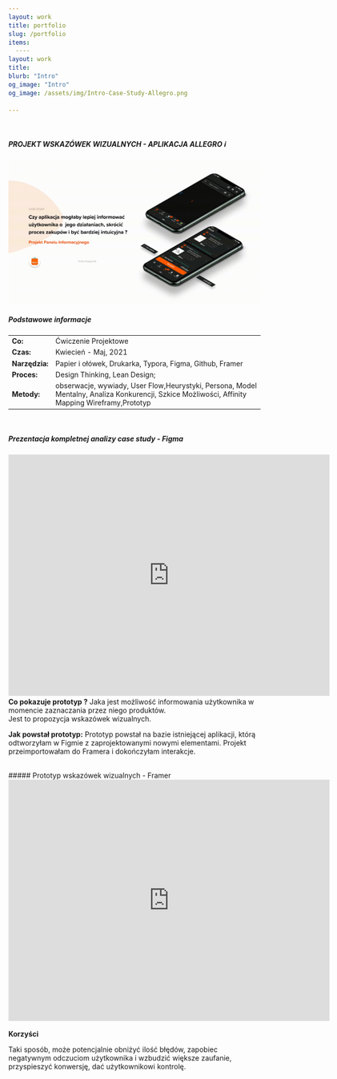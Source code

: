 ```yaml
---
layout: work
title: portfolio
slug: /portfolio
items:
  ----
layout: work
title: 
blurb: "Intro"
og_image: "Intro"
og_image: /assets/img/Intro-Case-Study-Allegro.png
      
---   
```

<p align="center">
                     &nbsp;&nbsp;&nbsp;&nbsp;  <h5> PROJEKT WSKAZÓWEK WIZUALNYCH - APLIKACJA ALLEGRO  ℹ️ </h5>
</p>



<img src="https://raw.githubusercontent.com/AnitakasperekUX/AnitakasperekUX.github.io/main/assets/img/intro.gif">
  
  
##### Podstawowe informacje    


|                 |                                                              |
| :-------------- | ------------------------------------------------------------ |
| **Co:**         | Ćwiczenie Projektowe                                         |
| **Czas:**       | Kwiecień - Maj, 2021                                         |
| **Narzędzia:**  | Papier i ołówek, Drukarka, Typora, Figma, Github, Framer     |
| **Proces:**     | Design Thinking, Lean Design;                                |
| **Metody:**     | obserwacje, wywiady, User Flow,Heurystyki, Persona, Model Mentalny, Analiza Konkurencji, Szkice Możliwości, Affinity Mapping Wireframy,Prototyp |






<br>

##### Prezentacja kompletnej analizy case study - Figma 
<iframe style="border: 1px solid rgba(0, 0, 0, 0.1);" width="640" height="480" src="https://www.figma.com/embed?embed_host=share&url=https%3A%2F%2Fwww.figma.com%2Fproto%2Fv5nNqOrr7sCerWJbVeQzbk%2FProces-Case-Study%3Fnode-id%3D382%253A2806%26viewport%3D299%252C327%252C0.03351299837231636%26scaling%3Dscale-down%26page-id%3D381%253A1" allowfullscreen></iframe>

<br>
<b>Co pokazuje prototyp ?</b>
Jaka jest możliwość informowania użytkownika w momencie zaznaczania przez niego produktów. <br> 
Jest to propozycja wskazówek wizualnych.

<b>Jak powstał prototyp:</b> 
Prototyp powstał na bazie istniejącej aplikacji, którą odtworzyłam w Figmie z zaprojektowanymi nowymi elementami. Projekt przeimportowałam do Framera i dokończyłam interakcje.

<br>
##### Prototyp wskazówek wizualnych - Framer 

<iframe style="border: 1px solid rgba(0, 0, 0, 0.1)" width="640" height="480" src="https://framer.com/embed/Aplikacja-Allegro--nLpeYBWMzKAC0WOM3iV5/jVLHmIuWFpLtIeJhqjv1O7-5%3A2430jrrgncicoig" allowfullscreen></iframe>

<b>Korzyści</b>

Taki sposób, może potencjalnie obniżyć ilość błędów, zapobiec negatywnym odczuciom użytkownika i wzbudzić większe zaufanie, przyspieszyć konwersję, dać użytkownikowi kontrolę. <br>









